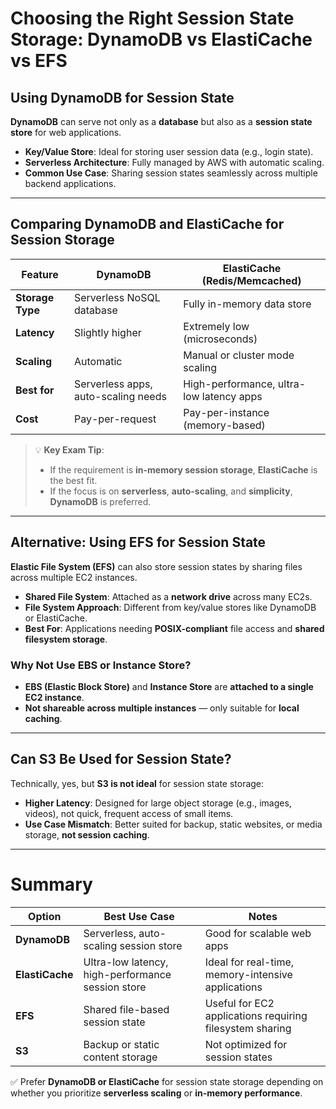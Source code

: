 # **Choosing the Right Session State Storage: DynamoDB vs ElastiCache vs EFS**

## **Using DynamoDB for Session State**
**DynamoDB** can serve not only as a **database** but also as a **session state store** for web applications.

- **Key/Value Store**: Ideal for storing user session data (e.g., login state).
- **Serverless Architecture**: Fully managed by AWS with automatic scaling.
- **Common Use Case**: Sharing session states seamlessly across multiple backend applications.

---

## **Comparing DynamoDB and ElastiCache for Session Storage**

| Feature                   | DynamoDB                        | ElastiCache (Redis/Memcached)       |
|----------------------------|----------------------------------|-------------------------------------|
| **Storage Type**           | Serverless NoSQL database        | Fully in-memory data store          |
| **Latency**                | Slightly higher                 | Extremely low (microseconds)        |
| **Scaling**                | Automatic                       | Manual or cluster mode scaling      |
| **Best for**               | Serverless apps, auto-scaling needs | High-performance, ultra-low latency apps |
| **Cost**                   | Pay-per-request                 | Pay-per-instance (memory-based)     |

> 💡 **Key Exam Tip**:  
> - If the requirement is **in-memory session storage**, **ElastiCache** is the best fit.  
> - If the focus is on **serverless**, **auto-scaling**, and **simplicity**, **DynamoDB** is preferred.

---

## **Alternative: Using EFS for Session State**
**Elastic File System (EFS)** can also store session states by sharing files across multiple EC2 instances.

- **Shared File System**: Attached as a **network drive** across many EC2s.
- **File System Approach**: Different from key/value stores like DynamoDB or ElastiCache.
- **Best For**: Applications needing **POSIX-compliant** file access and **shared filesystem storage**.

### Why Not Use EBS or Instance Store?
- **EBS (Elastic Block Store)** and **Instance Store** are **attached to a single EC2 instance**.
- **Not shareable across multiple instances** — only suitable for **local caching**.

---

## **Can S3 Be Used for Session State?**
Technically, yes, but **S3 is not ideal** for session state storage:

- **Higher Latency**: Designed for large object storage (e.g., images, videos), not quick, frequent access of small items.
- **Use Case Mismatch**: Better suited for backup, static websites, or media storage, **not session caching**.

---

# **Summary**

| Option         | Best Use Case                                      | Notes                                                |
|----------------|----------------------------------------------------|------------------------------------------------------|
| **DynamoDB**    | Serverless, auto-scaling session store              | Good for scalable web apps                          |
| **ElastiCache** | Ultra-low latency, high-performance session store  | Ideal for real-time, memory-intensive applications  |
| **EFS**         | Shared file-based session state                   | Useful for EC2 applications requiring filesystem sharing |
| **S3**          | Backup or static content storage                  | Not optimized for session states                    |

✅ Prefer **DynamoDB or ElastiCache** for session state storage depending on whether you prioritize **serverless scaling** or **in-memory performance**.